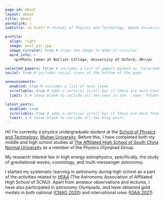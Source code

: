 ```yaml
---
page_id: about
layout: about
title: About
permalink: /
subtitle: <a href='#'>School of Physics and Technology, Wuhan University</a>.

profile:
  align: right
  image: prof_pic.jpg
  image_circular: true # crops the image to make it circular
  more_info: >
    <p>Photo taken at Balliol College, University of Oxford, UK</p>

selected_papers: false # includes a list of papers marked as "selected={true}"
social: true # includes social icons at the bottom of the page

announcements:
  enabled: true # includes a list of news items
  scrollable: true # adds a vertical scroll bar if there are more than 3 news items
  limit: 5 # leave blank to include all the news in the `_news` folder

latest_posts:
  enabled: true
  scrollable: true # adds a vertical scroll bar if there are more than 3 new posts items
  limit: 3 # leave blank to include all the blog posts
---
```


Hi! I'm currently a physics undergraduate student at the [School of Physics and Technology](http://physics.whu.edu.cn/), [Wuhan University](https://whu.edu.cn). Before this, I have completed both my middle and high school studies at [The Affiliated High School of South China Normal University](https://www.hsfz.net.cn/homepage/index.jsp) as a member of the Physics Olympiad Group.

My research interest lies in high energy astrophysics, specifically, the study of gravitational waves, cosmology, and multi-messenger astronomy.

I started my systematic learning in astronomy during high school as a part of the activities related to [HFAA](https://mp.weixin.qq.com/s/c_5QRKZvjZMZ0oLyByOj6A) (The Astronomy Association of Affiliated High School of SCNU). Apart from amateur observations and lectures, I have also participated in astronomy Olympiads, and have obtained gold medals in both national ([CNAO 2020](https://mp.weixin.qq.com/s/PhGB4nSSOF43m1jnaHsBWQ)) and international ones ([IOAA 2021](https://web.archive.org/web/20211207205130/https://www.ioaa2021.com/)).
